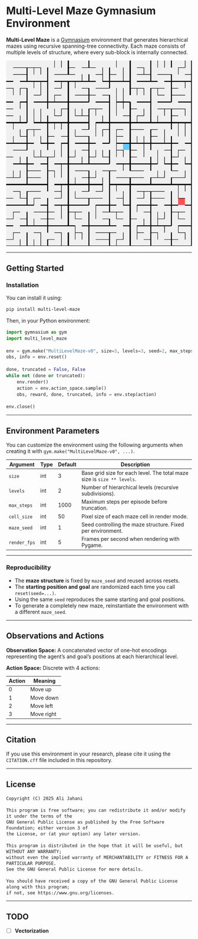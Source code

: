 # Multi-Level Maze Gymnasium Environment

**Multi-Level Maze** is a [Gymnasium](https://gymnasium.farama.org/) environment that generates hierarchical mazes using recursive spanning-tree connectivity.
Each maze consists of multiple levels of structure, where every sub-block is internally connected.

![Screenshot](./maze.png?raw=true "Screenshot")

---

## Getting Started

### Installation

You can install it using:

```bash
pip install multi-level-maze
```

Then, in your Python environment:

```python
import gymnasium as gym
import multi_level_maze

env = gym.make("MultiLevelMaze-v0", size=3, levels=3, seed=2, max_steps=1000, cell_size=30)
obs, info = env.reset()

done, truncated = False, False
while not (done or truncated):
    env.render()
    action = env.action_space.sample()
    obs, reward, done, truncated, info = env.step(action)

env.close()
```

---

## Environment Parameters

You can customize the environment using the following arguments when creating it with `gym.make("MultiLevelMaze-v0", ...)`.

| Argument     | Type | Default | Description                                                                |
| ------------ | ---- | ------- | -------------------------------------------------------------------------- |
| `size`       | int  | 3       | Base grid size for each level. The total maze size is `size ** levels`.    |
| `levels`     | int  | 2       | Number of hierarchical levels (recursive subdivisions).                    |
| `max_steps`  | int  | 1000    | Maximum steps per episode before truncation.                               |
| `cell_size`  | int  | 50      | Pixel size of each maze cell in render mode.                               |
| `maze_seed`  | int  | 1       | Seed controlling the maze structure. Fixed per environment.                |
| `render_fps` | int  | 5       | Frames per second when rendering with Pygame.                              |

---

### Reproducibility

* The **maze structure** is fixed by `maze_seed` and reused across resets.
* The **starting position and goal** are randomized each time you call `reset(seed=...)`.
* Using the same `seed` reproduces the same starting and goal positions.
* To generate a completely new maze, reinstantiate the environment with a different `maze_seed`.

---

## Observations and Actions

**Observation Space:**
A concatenated vector of one-hot encodings representing the agent’s and goal’s positions at each hierarchical level.

**Action Space:**
Discrete with 4 actions:

| Action | Meaning    |
| ------ | ---------- |
| 0      | Move up    |
| 1      | Move down  |
| 2      | Move left  |
| 3      | Move right |

---

## Citation

If you use this environment in your research, please cite it using the `CITATION.cff` file included in this repository.

---

## License

```
Copyright (C) 2025 Ali Jahani

This program is free software; you can redistribute it and/or modify it under the terms of the
GNU General Public License as published by the Free Software Foundation; either version 3 of
the License, or (at your option) any later version.

This program is distributed in the hope that it will be useful, but WITHOUT ANY WARRANTY;
without even the implied warranty of MERCHANTABILITY or FITNESS FOR A PARTICULAR PURPOSE.
See the GNU General Public License for more details.

You should have received a copy of the GNU General Public License along with this program;
if not, see https://www.gnu.org/licenses.
```

---

## TODO

* [ ] **Vectorization**
